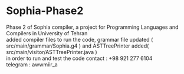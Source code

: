 # Sophia-Phase2
Phase 2 of Sophia compiler, a project for Programming Languages and Compilers in University of Tehran<br>
added compiler files to run the code, grammar file updated ( src/main/grammar/Sophia.g4 ) and ASTTreePrinter added( src/main/visitor/ASTTreePrinter.java )<br>
in order to run and test the code contact : +98 921 277 6104<br>
telegram : awwmiir_a
